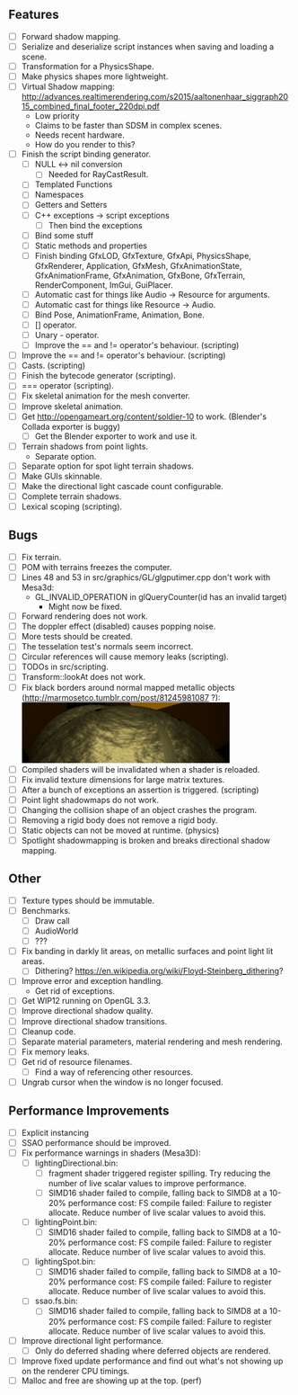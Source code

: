 ## Features
- [ ] Forward shadow mapping.
- [ ] Serialize and deserialize script instances when saving and loading a scene.
- [ ] Transformation for a PhysicsShape.
- [ ] Make physics shapes more lightweight.
- [ ] Virtual Shadow mapping: http://advances.realtimerendering.com/s2015/aaltonenhaar_siggraph2015_combined_final_footer_220dpi.pdf
    - Low priority
    - Claims to be faster than SDSM in complex scenes.
    - Needs recent hardware.
    - How do you render to this?
- [ ] Finish the script binding generator.
    - [ ] NULL <-> nil conversion
        - [ ] Needed for RayCastResult.
    - [ ] Templated Functions
    - [ ] Namespaces
    - [ ] Getters and Setters
    - [ ] C++ exceptions -> script exceptions
        - [ ] Then bind the exceptions
    - [ ] Bind some stuff
    - [ ] Static methods and properties
    - [ ] Finish binding GfxLOD, GfxTexture, GfxApi, PhysicsShape, GfxRenderer, Application, GfxMesh, GfxAnimationState, GfxAnimationFrame, GfxAnimation, GfxBone, GfxTerrain, RenderComponent, ImGui, GuiPlacer.
    - [ ] Automatic cast for things like Audio -> Resource for arguments.
    - [ ] Automatic cast for things like Resource -> Audio.
    - [ ] Bind Pose, AnimationFrame, Animation, Bone.
    - [ ] [] operator.
    - [ ] Unary - operator.
    - [ ] Improve the == and != operator's behaviour. (scripting)
- [ ] Improve the == and != operator's behaviour. (scripting)
- [ ] Casts. (scripting)
- [ ] Finish the bytecode generator (scripting).
- [ ] === operator (scripting).
- [ ] Fix skeletal animation for the mesh converter.
- [ ] Improve skeletal animation.
- [ ] Get http://opengameart.org/content/soldier-10 to work. (Blender's Collada exporter is buggy)
    - [ ] Get the Blender exporter to work and use it.
- [ ] Terrain shadows from point lights.
    - Separate option.
- [ ] Separate option for spot light terrain shadows.
- [ ] Make GUIs skinnable.
- [ ] Make the directional light cascade count configurable.
- [ ] Complete terrain shadows.
- [ ] Lexical scoping (scripting).

## Bugs
- [ ] Fix terrain.
- [ ] POM with terrains freezes the computer.
- [ ] Lines 48 and 53 in src/graphics/GL/glgputimer.cpp don't work with Mesa3d:
    - GL_INVALID_OPERATION in glQueryCounter(id has an invalid target)
        - Might now be fixed.
- [ ] Forward rendering does not work.
- [ ] The doppler effect (disabled) causes popping noise.
- [ ] More tests should be created.
- [ ] The tesselation test's normals seem incorrect.
- [ ] Circular references will cause memory leaks (scripting).
- [ ] TODOs in src/scripting.
- [ ] Transform::lookAt does not work.
- [ ] Fix black borders around normal mapped metallic objects (http://marmosetco.tumblr.com/post/81245981087 ?):
![screenshot](https://github.com/pendingchaos/WIP12/blob/bb30dd17101832bb91269d62e5e4c86a91d77d3e/metallic%20border%20bug.png)
- [ ] Compiled shaders will be invalidated when a shader is reloaded.
- [ ] Fix invalid texture dimensions for large matrix textures.
- [ ] After a bunch of exceptions an assertion is triggered. (scripting)
- [ ] Point light shadowmaps do not work.
- [ ] Changing the collision shape of an object crashes the program.
- [ ] Removing a rigid body does not remove a rigid body.
- [ ] Static objects can not be moved at runtime. (physics)
- [ ] Spotlight shadowmapping is broken and breaks directional shadow mapping.

## Other
- [ ] Texture types should be immutable.
- [ ] Benchmarks.
    - [ ] Draw call
    - [ ] AudioWorld
    - [ ] ???
- [ ] Fix banding in darkly lit areas, on metallic surfaces and point light lit areas.
    - [ ] Dithering? https://en.wikipedia.org/wiki/Floyd-Steinberg_dithering?
- [ ] Improve error and exception handling.
    - Get rid of exceptions.
- [ ] Get WIP12 running on OpenGL 3.3.
- [ ] Improve directional shadow quality.
- [ ] Improve directional shadow transitions.
- [ ] Cleanup code.
- [ ] Separate material parameters, material rendering and mesh rendering.
- [ ] Fix memory leaks.
- [ ] Get rid of resource filenames.
    - [ ] Find a way of referencing other resources.
- [ ] Ungrab cursor when the window is no longer focused.

## Performance Improvements
- [ ] Explicit instancing
- [ ] SSAO performance should be improved.
- [ ] Fix performance warnings in shaders (Mesa3D):
    - [ ] lightingDirectional.bin:
        - [ ] fragment shader triggered register spilling.  Try reducing the number of live scalar values to improve performance.
        - [ ] SIMD16 shader failed to compile, falling back to SIMD8 at a 10-20% performance cost: FS compile failed: Failure to register allocate.  Reduce number of live scalar values to avoid this.
    - [ ] lightingPoint.bin:
        - [ ] SIMD16 shader failed to compile, falling back to SIMD8 at a 10-20% performance cost: FS compile failed: Failure to register allocate.  Reduce number of live scalar values to avoid this.
    - [ ] lightingSpot.bin:
        - [ ] SIMD16 shader failed to compile, falling back to SIMD8 at a 10-20% performance cost: FS compile failed: Failure to register allocate.  Reduce number of live scalar values to avoid this.
    - [ ] ssao.fs.bin:
        - [ ] SIMD16 shader failed to compile, falling back to SIMD8 at a 10-20% performance cost: FS compile failed: Failure to register allocate.  Reduce number of live scalar values to avoid this.
- [ ] Improve directional light performance.
    - [ ] Only do deferred shading where deferred objects are rendered.
- [ ] Improve fixed update performance and find out what's not showing up on the renderer CPU timings.
- [ ] Malloc and free are showing up at the top. (perf)
